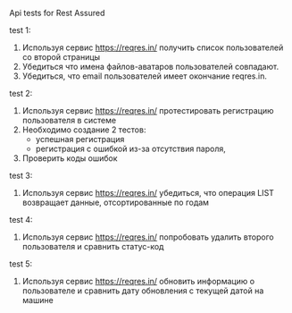 Api tests for Rest Assured

test 1:

1. Используя сервис https://reqres.in/ получить список пользователей со второй страницы
2. Убедиться что имена файлов-аватаров пользователей совпадают.
3. Убедиться, что email пользователей имеет окончание reqres.in.

test 2:

1. Используя сервис https://reqres.in/ протестировать регистрацию пользователя в системе
2. Необходимо создание 2 тестов:
    - успешная регистрация
    - регистрация с ошибкой из-за отсутствия пароля,
3. Проверить коды ошибок

test 3:

1. Используя сервис https://reqres.in/ убедиться, что операция LIST<RESOURCE> возвращает данные,
   отсортированные по годам

test 4:

1. Используя сервис https://reqres.in/ попробовать удалить второго пользователя и сравнить
   статус-код

test 5:

1. Используя сервис https://reqres.in/ обновить информацию о пользователе и сравнить дату обновления
   с текущей датой на машине